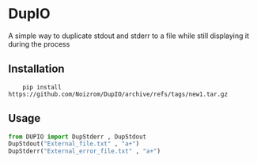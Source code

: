 # DupIO
A simple way to duplicate stdout and stderr to a file while still displaying it during the process

## Installation
`    pip install https://github.com/Noizrom/DupIO/archive/refs/tags/new1.tar.gz`

## Usage
```python
from DUPIO import DupStderr , DupStdout
DupStdout("External_file.txt" , "a+")
DupStderr("External_error_file.txt" , "a+")
```

